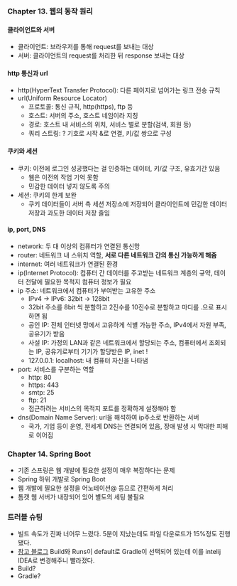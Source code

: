 ### Chapter 13. 웹의 동작 원리
#### 클라이언트와 서버
- 클라이언트: 브라우저를 통해 request를 보내는 대상
- 서버: 클라이언트의 request를 처리한 뒤 response 보내는 대상

#### http 통신과 url
- http(HyperText Transfer Protocol): 다른 페이지로 넘어가는 링크 전송 규칙
- url(Uniform Resource Locator)
    - 프로토콜: 통신 규칙, http(https), ftp 등
    - 호스트: 서버의 주소, 호스트 네임이라 지칭
    - 경로: 호스트 내 서비스의 위치, 서비스 별로 분할(검색, 회원 등)
    - 쿼리 스트링: ? 기호로 시작 &로 연결, 키/값 쌍으로 구성

#### 쿠키와 세션
- 쿠키: 이전에 로그인 성공했다는 걸 인증하는 데이터, 키/값 구조, 유효기간 있음 
  - 웹은 이전의 작업 기억 못함
  - 민감한 데이터 넣지 않도록 주의
- 세션: 쿠키의 한계 보완
  - 쿠키 데이터들이 서버 측 세션 저장소에 저장되어 클라이언트에 민감한 데이터 저장과 과도한 데이터 저장 줄임

#### ip, port, DNS
- network: 두 대 이상의 컴퓨터가 연결된 통신망
- router: 네트워크 내 스위치 역할, **서로 다른 네트워크 간의 통신 가능하게 해줌**
- internet: 여러 네트워크가 연결된 환경
- ip(Internet Protocol): 컴퓨터 간 데이터를 주고받는 네트워크 계층의 규약, 데이터 전달에 필요한 목적지 컴퓨터 정보가 필요
- ip 주소: 네트워크에서 컴퓨터가 부여받는 고유한 주소
  - IPv4 -> IPv6: 32bit -> 128bit
  - 32bit 주소를 8bit 씩 분할하고 2진수를 10진수로 분할하고 마디를 .으로 표시하면 됨
  - 공인 IP: 전체 인터넷 망에서 고유하게 식별 가능한 주소, IPv4에서 자원 부족, 공유기가 받음
  - 사설 IP: 가정의 LAN과 같은 네트워크에서 할당되는 주소, 컴퓨터에서 조회되는 IP, 공유기로부터 기기가 할당받은 IP, inet !
  - 127.0.0.1: localhost: 내 컴퓨터 자신을 나타냄
- port: 서비스를 구분하는 역할
  - http: 80
  - https: 443
  - smtp: 25
  - ftp: 21
  - 접근하려는 서비스의 목적지 포트를 정확하게 설정해야 함
- dns(Domain Name Server): url을 해석하여 ip주소로 반환하는 서버
  - 국가, 기업 등이 운영, 전세계 DNS는 연결되어 있음, 장애 발생 시 막대한 피해로 이어짐 


### Chapter 14. Spring Boot  
 
- 기존 스프링은 웹 개발에 필요한 설정이 매우 복잡하다는 문제
- Spring 하위 개발로 Spring Boot 
- 웹 개발에 필요한 설정을 어노테이션@ 등으로 간편하게 처리
- 톰캣 웹 서버가 내장되어 있어 별도의 세팅 불필요

### 트러블 슈팅
- 빌드 속도가 진짜 너어무 느렸다. 5분이 지났는데도 파일 다운로드가 15%정도 진행됐다. 
- [참고 블로그](https://ldgeao99-developer.tistory.com/238) Build와 Runs이 default로 Gradle이 선택되어 있는데 이를 intelij IDEA로 변경해주니 빨라졌다.
- Build?
- Gradle?